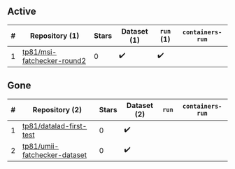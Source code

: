 ## Active
| # | Repository (1) | Stars | Dataset (1) | `run` (1) | `containers-run` |
| --- | --- | --- | --- | --- | --- |
| 1 | [tp81/msi-fatchecker-round2](https://github.com/tp81/msi-fatchecker-round2) | 0 | :heavy_check_mark: | :heavy_check_mark: |  |

## Gone
| # | Repository (2) | Stars | Dataset (2) | `run` | `containers-run` |
| --- | --- | --- | --- | --- | --- |
| 1 | [tp81/datalad-first-test](https://github.com/tp81/datalad-first-test) | 0 | :heavy_check_mark: |  |  |
| 2 | [tp81/umii-fatchecker-dataset](https://github.com/tp81/umii-fatchecker-dataset) | 0 | :heavy_check_mark: |  |  |
